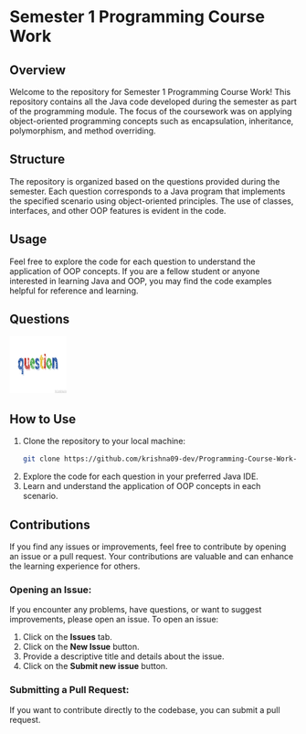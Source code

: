 # Semester 1 Programming Course Work

## Overview

Welcome to the repository for Semester 1 Programming Course Work! This repository contains all the Java code developed during the semester as part of the programming module. The focus of the coursework was on applying object-oriented programming concepts such as encapsulation, inheritance, polymorphism, and method overriding.

## Structure

The repository is organized based on the questions provided during the semester. Each question corresponds to a Java program that implements the specified scenario using object-oriented principles. The use of classes, interfaces, and other OOP features is evident in the code.

## Usage

Feel free to explore the code for each question to understand the application of OOP concepts. If you are a fellow student or anyone interested in learning Java and OOP, you may find the code examples helpful for reference and learning.

## Questions
<a href="./CS4001NIProgrammingY23AutumnMainSitCW1QP_82860.pdf">
  <img src="./question.png" alt="PDF" width="100" height="100">
</a>

## How to Use

1. Clone the repository to your local machine:
   ```bash
   git clone https://github.com/krishna09-dev/Programming-Course-Work-sem1.git
2. Explore the code for each question in your preferred Java IDE.
3. Learn and understand the application of OOP concepts in each scenario.

## Contributions

If you find any issues or improvements, feel free to contribute by opening an issue or a pull request. Your contributions are valuable and can enhance the learning experience for others.

### Opening an Issue:

If you encounter any problems, have questions, or want to suggest improvements, please open an issue. To open an issue:

1. Click on the **Issues** tab.
2. Click on the **New Issue** button.
3. Provide a descriptive title and details about the issue.
4. Click on the **Submit new issue** button.

### Submitting a Pull Request:

If you want to contribute directly to the codebase, you can submit a pull request.
